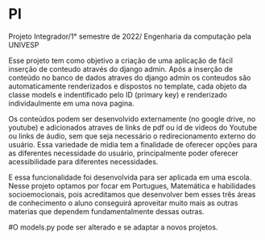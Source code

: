 # PI
Projeto Integrador/1° semestre de 2022/ Engenharia da computação pela UNIVESP

Esse projeto tem como objetivo a criação de uma aplicação de fácil inserção de conteudo através do django admin. Após a inserção de conteúdo no banco de dados atraves do django admin os conteudos são automaticamente renderizados e dispostos  no template, cada objeto da classe models e indentificado pelo ID (primary key) e renderizado individaulmente em uma nova pagina.

Os conteúdos podem ser desenvolvido externamente (no google drive, no youtube) e adicionados atraves de links de pdf ou id de videos do Youtube ou links de áudio, sem que seja necessário o redirecionamento externo do usuário. Essa variedade de midia tem a finalidade de oferecer opções para as diferentes necessidade do usuário, principalmente poder oferecer acessibilidade para diferentes necessidades.


E essa funcionalidade foi desenvolvida para ser aplicada em uma escola. Nesse projeto optamos por focar em Portugues, Matemática e habilidades socioemocionais, pois acreditamos que desenvolver bem esses três áreas de conhecimento o aluno conseguirá aproveitar muito mais as outras materias que dependem fundamentalmente dessas outras.


#O models.py pode ser alterado e se adaptar a novos projetos.

